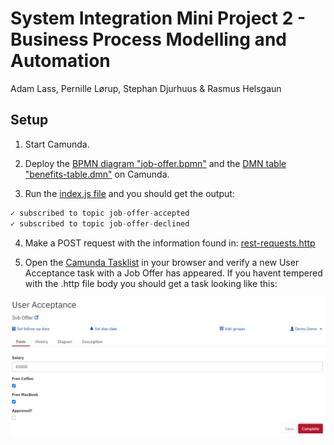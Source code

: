 # System Integration Mini Project 2 - Business Process Modelling and Automation
Adam Lass, Pernille Lørup, Stephan Djurhuus & Rasmus Helsgaun  

## Setup
1. Start Camunda.

2. Deploy the [BPMN diagram "job-offer.bpmn"](https://github.com/Soft20/si-mini-project-2-BPMN/blob/main/BPMN/job-offer.bpmn) and the [DMN table "benefits-table.dmn"](https://github.com/Soft20/si-mini-project-2-BPMN/blob/main/BPMN/benefits%20table.dmn) on Camunda.

3. Run the [index.js file](https://github.com/Soft20/si-mini-project-2-BPMN/blob/main/index.js) and you should get the output:
```javascript
✓ subscribed to topic job-offer-accepted
✓ subscribed to topic job-offer-declined
```

4. Make a POST request with the information found in: [rest-requests.http](https://github.com/Soft20/si-mini-project-2-BPMN/blob/main/http-requests/rest-requests.http)

5. Open the [Camunda Tasklist](http://localhost:8080/camunda/app/tasklist) in your browser and verify a new User Acceptance task with a Job Offer has appeared.
If you havent tempered with the .http file body you should get a task looking like this:

![acceptance1](https://github.com/Soft20/si-mini-project-2-BPMN/blob/main/images/acceptance1.PNG)

